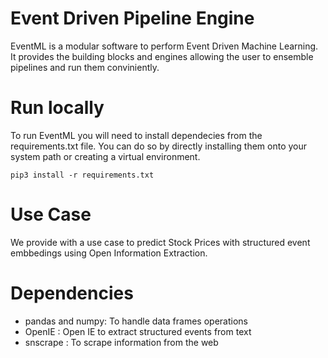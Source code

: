 # Event Driven Pipeline Engine
EventML is a modular software to perform Event Driven Machine Learning. It provides the building blocks and engines allowing the user to ensemble pipelines and run them conviniently. 

# Run locally
To run EventML you will need to install dependecies from the requirements.txt file. You can do so by directly installing them onto your system path or creating a virtual environment. 

```
pip3 install -r requirements.txt
```

# Use Case
We provide with a use case to predict Stock Prices with structured event embbedings using Open Information Extraction.

# Dependencies
* pandas and numpy: To handle data frames operations
* OpenIE : Open IE to extract structured events from text
* snscrape : To scrape information from the web

